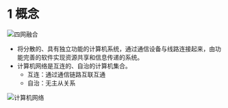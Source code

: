 # 1 概念

![四网融合](/.media/bebb52938477c65508553e411d8008f7bfb95bcdde5387d43962996e7e207732.png)

- 将分散的、具有独立功能的计算机系统，通过通信设备与线路连接起来，由功能完善的软件实现资源共享和信息传递的系统。
- 计算机网络是互连的、自治的计算机集合。
  - 互连：通过通信链路互联互通
  - 自治：无主从关系

![计算机网络](/.media/93bf1e774f8d77386ce7bb6c08442f6d5f3cd3d6295a338166b0da53cd452ca8.png)

